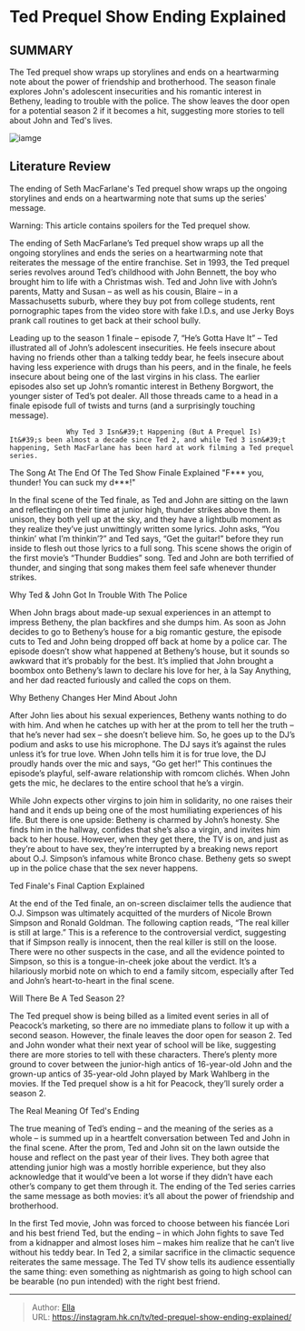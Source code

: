 # Ted Prequel Show Ending Explained


## SUMMARY 



  The Ted prequel show wraps up storylines and ends on a heartwarming note about the power of friendship and brotherhood.   The season finale explores John&#39;s adolescent insecurities and his romantic interest in Betheny, leading to trouble with the police.   The show leaves the door open for a potential season 2 if it becomes a hit, suggesting more stories to tell about John and Ted&#39;s lives.  

![iamge](https://static1.srcdn.com/wordpress/wp-content/uploads/2024/01/john-ted-and-blaire-at-the-prom-in-ted.jpg)

## Literature Review
The ending of Seth MacFarlane&#39;s Ted prequel show wraps up the ongoing storylines and ends on a heartwarming note that sums up the series&#39; message.




Warning: This article contains spoilers for the Ted prequel show.




The ending of Seth MacFarlane’s Ted prequel show wraps up all the ongoing storylines and ends the series on a heartwarming note that reiterates the message of the entire franchise. Set in 1993, the Ted prequel series revolves around Ted’s childhood with John Bennett, the boy who brought him to life with a Christmas wish. Ted and John live with John’s parents, Matty and Susan – as well as his cousin, Blaire – in a Massachusetts suburb, where they buy pot from college students, rent pornographic tapes from the video store with fake I.D.s, and use Jerky Boys prank call routines to get back at their school bully.

Leading up to the season 1 finale – episode 7, “He’s Gotta Have It” – Ted illustrated all of John’s adolescent insecurities. He feels insecure about having no friends other than a talking teddy bear, he feels insecure about having less experience with drugs than his peers, and in the finale, he feels insecure about being one of the last virgins in his class. The earlier episodes also set up John’s romantic interest in Betheny Borgwort, the younger sister of Ted’s pot dealer. All those threads came to a head in a finale episode full of twists and turns (and a surprisingly touching message).




                  Why Ted 3 Isn&#39;t Happening (But A Prequel Is)   It&#39;s been almost a decade since Ted 2, and while Ted 3 isn&#39;t happening, Seth MacFarlane has been hard at work filming a Ted prequel series.    


 The Song At The End Of The Ted Show Finale Explained 
&#34;F*** you, thunder! You can suck my d***!&#34;
         

In the final scene of the Ted finale, as Ted and John are sitting on the lawn and reflecting on their time at junior high, thunder strikes above them. In unison, they both yell up at the sky, and they have a lightbulb moment as they realize they’ve just unwittingly written some lyrics. John asks, “You thinkin’ what I’m thinkin’?” and Ted says, “Get the guitar!” before they run inside to flesh out those lyrics to a full song. This scene shows the origin of the first movie’s “Thunder Buddies” song. Ted and John are both terrified of thunder, and singing that song makes them feel safe whenever thunder strikes.






 Why Ted &amp; John Got In Trouble With The Police 
          

When John brags about made-up sexual experiences in an attempt to impress Betheny, the plan backfires and she dumps him. As soon as John decides to go to Betheny’s house for a big romantic gesture, the episode cuts to Ted and John being dropped off back at home by a police car. The episode doesn’t show what happened at Betheny’s house, but it sounds so awkward that it’s probably for the best. It’s implied that John brought a boombox onto Betheny’s lawn to declare his love for her, à la Say Anything, and her dad reacted furiously and called the cops on them.



 Why Betheny Changes Her Mind About John 
          




After John lies about his sexual experiences, Betheny wants nothing to do with him. And when he catches up with her at the prom to tell her the truth – that he’s never had sex – she doesn’t believe him. So, he goes up to the DJ’s podium and asks to use his microphone. The DJ says it’s against the rules unless it’s for true love. When John tells him it is for true love, the DJ proudly hands over the mic and says, “Go get her!” This continues the episode’s playful, self-aware relationship with romcom clichés. When John gets the mic, he declares to the entire school that he’s a virgin.

While John expects other virgins to join him in solidarity, no one raises their hand and it ends up being one of the most humiliating experiences of his life. But there is one upside: Betheny is charmed by John’s honesty. She finds him in the hallway, confides that she’s also a virgin, and invites him back to her house. However, when they get there, the TV is on, and just as they’re about to have sex, they’re interrupted by a breaking news report about O.J. Simpson’s infamous white Bronco chase. Betheny gets so swept up in the police chase that the sex never happens.






 Ted Finale&#39;s Final Caption Explained 
          

At the end of the Ted finale, an on-screen disclaimer tells the audience that O.J. Simpson was ultimately acquitted of the murders of Nicole Brown Simpson and Ronald Goldman. The following caption reads, “The real killer is still at large.” This is a reference to the controversial verdict, suggesting that if Simpson really is innocent, then the real killer is still on the loose. There were no other suspects in the case, and all the evidence pointed to Simpson, so this is a tongue-in-cheek joke about the verdict. It’s a hilariously morbid note on which to end a family sitcom, especially after Ted and John’s heart-to-heart in the final scene.



 Will There Be A Ted Season 2? 
          




The Ted prequel show is being billed as a limited event series in all of Peacock’s marketing, so there are no immediate plans to follow it up with a second season. However, the finale leaves the door open for season 2. Ted and John wonder what their next year of school will be like, suggesting there are more stories to tell with these characters. There’s plenty more ground to cover between the junior-high antics of 16-year-old John and the grown-up antics of 35-year-old John played by Mark Wahlberg in the movies. If the Ted prequel show is a hit for Peacock, they’ll surely order a season 2.



 The Real Meaning Of Ted&#39;s Ending 
          

The true meaning of Ted’s ending – and the meaning of the series as a whole – is summed up in a heartfelt conversation between Ted and John in the final scene. After the prom, Ted and John sit on the lawn outside the house and reflect on the past year of their lives. They both agree that attending junior high was a mostly horrible experience, but they also acknowledge that it would’ve been a lot worse if they didn’t have each other’s company to get them through it. The ending of the Ted series carries the same message as both movies: it’s all about the power of friendship and brotherhood.




In the first Ted movie, John was forced to choose between his fiancée Lori and his best friend Ted, but the ending – in which John fights to save Ted from a kidnapper and almost loses him – makes him realize that he can’t live without his teddy bear. In Ted 2, a similar sacrifice in the climactic sequence reiterates the same message. The Ted TV show tells its audience essentially the same thing: even something as nightmarish as going to high school can be bearable (no pun intended) with the right best friend.



---

> Author: [Ella](https://instagram.hk.cn/)  
> URL: https://instagram.hk.cn/tv/ted-prequel-show-ending-explained/  

